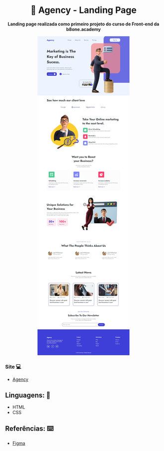 <h1 align="center">💼 Agency - Landing Page</h1>
<p align="center">
  <strong>Landing page realizada como primeiro projeto do curso de Front-end da b8one.academy</strong>
</p>

<p align="center">
  <img src="img/README.jpeg" alt="">
</p>

### Site 💻

- [Agency](https://portfolio-website-matheus.netlify.app/)

## Linguagens: 🚀
- HTML
- CSS

## Referências: ⌨️

- [Figma](https://bit.ly/3GME8S3)
